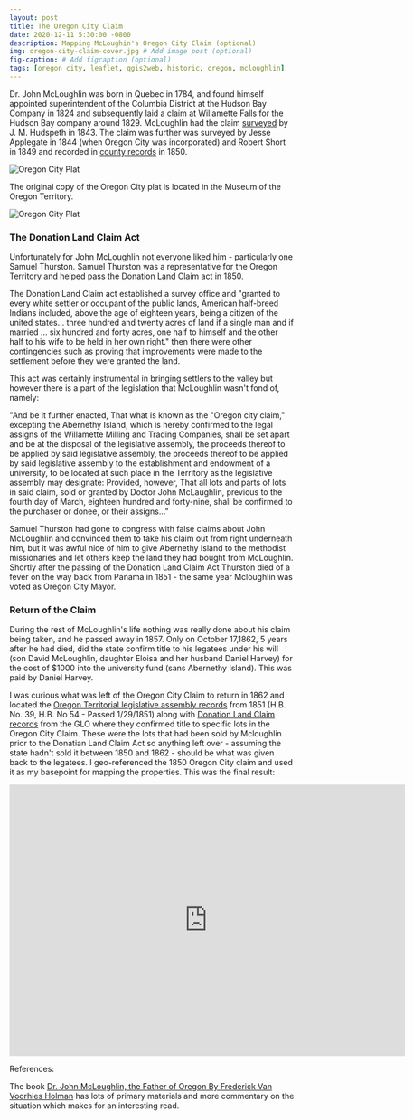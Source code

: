 ```yaml
---
layout: post
title: The Oregon City Claim
date: 2020-12-11 5:30:00 -0800
description: Mapping McLoughin's Oregon City Claim (optional)
img: oregon-city-claim-cover.jpg # Add image post (optional)
fig-caption: # Add figcaption (optional)
tags: [oregon city, leaflet, qgis2web, historic, oregon, mcloughlin]
---
```


Dr. John McLoughlin was born in Quebec in 1784, and found himself appointed superintendent of the Columbia District at the Hudson Bay Company in 1824 and subsequently laid a claim at Willamette Falls for the Hudson Bay company around 1829. McLoughlin had the claim [surveyed](https://www.oregonhistoryproject.org/articles/historical-records/mcloughlin-land-survey-claim-1843/#.X9OflNhKiUk) by J. M. Hudspeth in 1843. The claim was further was surveyed by Jesse Applegate in 1844 (when Oregon City was incorporated) and Robert Short in 1849 and recorded in [county records](http://cmap.clackamas.us/survey/SDImages/2S2E/31/0002.TIF) in 1850.

![Oregon City Plat](oregon-city-mcloughlin.jpg)

The original copy of the Oregon City plat is located in the Museum of the Oregon Territory.

![Oregon City Plat](oregon-city-plat.jpg)

### The Donation Land Claim Act

Unfortunately for John McLoughlin not everyone liked him - particularly one Samuel Thurston. Samuel Thurston was a representative for the Oregon Territory and helped pass the Donation Land Claim act in 1850. 

The Donation Land Claim act established a survey office and "granted to every white settler or occupant of the public lands, American half-breed Indians included, above the age of eighteen years, being a citizen of the united states... three hundred and twenty acres of land if a single man and if married ... six hundred and forty acres, one half to himself and the other half to his wife to be held in her own right." then there were other contingencies such as proving that improvements were made to the settlement before they were granted the land. 

This act was certainly instrumental in bringing settlers to the valley but however there is a part of the legislation that McLoughlin wasn't fond of, namely:

"And be it further enacted, That what is known as the "Oregon city claim," excepting the Abernethy Island, which is hereby confirmed to the legal assigns of the Willamette Milling and Trading Companies, shall be set apart and be at the disposal of the legislative assembly, the proceeds thereof to be applied by said legislative assembly, the proceeds thereof to be applied by said legislative assembly to the establishment and endowment of a university, to be located at such place in the Territory as the legislative assembly may designate: Provided, however, That all lots and parts of lots in said claim, sold or granted by Doctor John McLaughlin, previous to the fourth day of March, eighteen hundred and forty-nine, shall be confirmed to the purchaser or donee, or their assigns..."

Samuel Thurston had gone to congress with false claims about John McLoughlin and convinced them to take his claim out from right underneath him, but it was awful nice of him to give Abernethy Island to the methodist missionaries and let others keep the land they had bought from McLoughlin. Shortly after the passing of the Donation Land Claim Act Thurston died of a fever on the way back from Panama in 1851 - the same year Mcloughlin was voted as Oregon City Mayor.

### Return of the Claim

During the rest of McLoughlin's life nothing was really done about his claim being taken, and he passed away in 1857. Only on October 17,1862, 5 years after he had died, did the state confirm title to his legatees under his will (son David McLoughlin, daughter Eloisa and her husband Daniel Harvey) for the cost of $1000 into the university fund (sans Abernethy Island). This was paid by Daniel Harvey.

I was curious what was left of the Oregon City Claim to return in 1862 and located the [Oregon Territorial legislative assembly records](https://babel.hathitrust.org/cgi/pt?id=mdp.35112203963139;view=1up;seq=40) from 1851 (H.B. No. 39, H.B. No 54 - Passed 1/29/1851) along with [Donation Land Claim records](https://glorecords.blm.gov/details/patent/default.aspx?accession=ORORAA%20043940&docClass=SER&sid=54ha5yos.fxl) from the GLO where they confirmed title to specific lots in the Oregon City Claim. These were the lots that had been sold by Mcloughlin prior to the Donatian Land Claim Act so anything left over - assuming the state hadn't sold it between 1850 and 1862 - should be what was given back to the legatees. I geo-referenced the 1850 Oregon City claim and used it as my basepoint for mapping the properties. This was the final result:

<div class="embed-container">
  <iframe
      src="https://anthonyblackham.github.io/oregoncity/"
      width="700"
      height="480"
      frameborder="0"
      allowfullscreen="">
  </iframe>
</div>

References:

The book [Dr. John McLoughlin, the Father of Oregon By Frederick Van Voorhies Holman](https://www.google.com/books/edition/_/Q9sBAAAAMAAJ?hl=en&gbpv=0) has lots of primary materials and more commentary on the situation which makes for an interesting read.
